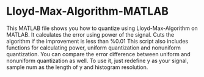 # Lloyd-Max-Algorithm-MATLAB

This MATLAB file shows you how to quantize using Lloyd-Max-Algorithm on MATLAB. It calculates the error using power of the signal. Cuts the algorithm if the improvement is less than %0.01
This script also includes functions for calculating power, uniform quantization and nonuniform quantization. You can compare the error difference between uniform and nonuniform quantization as well. To use it, just redefine y as your signal, sample num as the length of y and histogram resolution.